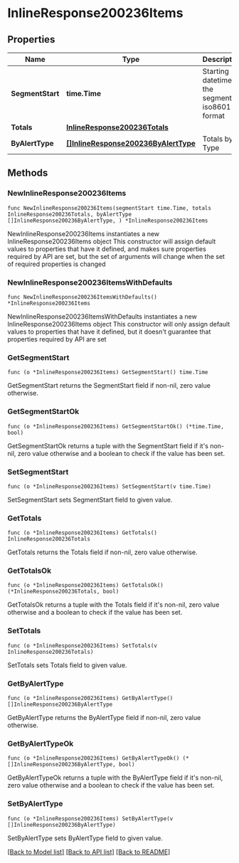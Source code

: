 # InlineResponse200236Items

## Properties

Name | Type | Description | Notes
------------ | ------------- | ------------- | -------------
**SegmentStart** | **time.Time** | Starting datetime of the segment in iso8601 format | 
**Totals** | [**InlineResponse200236Totals**](InlineResponse200236Totals.md) |  | 
**ByAlertType** | [**[]InlineResponse200236ByAlertType**](InlineResponse200236ByAlertType.md) | Totals by Type | 

## Methods

### NewInlineResponse200236Items

`func NewInlineResponse200236Items(segmentStart time.Time, totals InlineResponse200236Totals, byAlertType []InlineResponse200236ByAlertType, ) *InlineResponse200236Items`

NewInlineResponse200236Items instantiates a new InlineResponse200236Items object
This constructor will assign default values to properties that have it defined,
and makes sure properties required by API are set, but the set of arguments
will change when the set of required properties is changed

### NewInlineResponse200236ItemsWithDefaults

`func NewInlineResponse200236ItemsWithDefaults() *InlineResponse200236Items`

NewInlineResponse200236ItemsWithDefaults instantiates a new InlineResponse200236Items object
This constructor will only assign default values to properties that have it defined,
but it doesn't guarantee that properties required by API are set

### GetSegmentStart

`func (o *InlineResponse200236Items) GetSegmentStart() time.Time`

GetSegmentStart returns the SegmentStart field if non-nil, zero value otherwise.

### GetSegmentStartOk

`func (o *InlineResponse200236Items) GetSegmentStartOk() (*time.Time, bool)`

GetSegmentStartOk returns a tuple with the SegmentStart field if it's non-nil, zero value otherwise
and a boolean to check if the value has been set.

### SetSegmentStart

`func (o *InlineResponse200236Items) SetSegmentStart(v time.Time)`

SetSegmentStart sets SegmentStart field to given value.


### GetTotals

`func (o *InlineResponse200236Items) GetTotals() InlineResponse200236Totals`

GetTotals returns the Totals field if non-nil, zero value otherwise.

### GetTotalsOk

`func (o *InlineResponse200236Items) GetTotalsOk() (*InlineResponse200236Totals, bool)`

GetTotalsOk returns a tuple with the Totals field if it's non-nil, zero value otherwise
and a boolean to check if the value has been set.

### SetTotals

`func (o *InlineResponse200236Items) SetTotals(v InlineResponse200236Totals)`

SetTotals sets Totals field to given value.


### GetByAlertType

`func (o *InlineResponse200236Items) GetByAlertType() []InlineResponse200236ByAlertType`

GetByAlertType returns the ByAlertType field if non-nil, zero value otherwise.

### GetByAlertTypeOk

`func (o *InlineResponse200236Items) GetByAlertTypeOk() (*[]InlineResponse200236ByAlertType, bool)`

GetByAlertTypeOk returns a tuple with the ByAlertType field if it's non-nil, zero value otherwise
and a boolean to check if the value has been set.

### SetByAlertType

`func (o *InlineResponse200236Items) SetByAlertType(v []InlineResponse200236ByAlertType)`

SetByAlertType sets ByAlertType field to given value.



[[Back to Model list]](../README.md#documentation-for-models) [[Back to API list]](../README.md#documentation-for-api-endpoints) [[Back to README]](../README.md)


